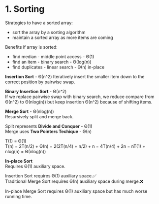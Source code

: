 # 1. Sorting
Strategies to have a sorted array:  
* sort the array by a sorting algorithm
* maintain a sorted array as more items are coming

Benefits if array is sorted:
* find median - middle point access - Θ(1)
* find an item - binary search - Θ(log(n))
* find duplicates - linear search - Θ(n) in-place

**Insertion Sort** - Θ(n^2)
Iteratively insert the smaller item down to the correct position by pairwise swap.

**Binary Insertion Sort** - Θ(n^2)  
If we replace pairwise swap with binary search, we reduce compare from Θ(n^2) to Θ(nlog(n)) but keep insertion Θ(n^2) because of shifting items.

**Merge Sort** - Θ(nlog(n))  
Resursively split and merge back.

Split represents **Divide and Conquer** - Θ(1)  
Merge uses **Two Pointers Techique** - Θ(n)

T(1) = Θ(1)  
T(n) = 2T(n/2) + Θ(n) = 2(2T(n/4) + n/2) + n = 4T(n/4) + 2n = nT(1) + nlog(n) = Θ(nlog(n))

**In-place Sort**  
Requires Θ(1) auxiliary space.

Insertion Sort requires Θ(1) auxiliary space.✅  
Traditional Merge Sort requires Θ(n) auxiliary space during merge.❌

In-place Merge Sort requires Θ(1) auxiliary space but has much worse running time.

